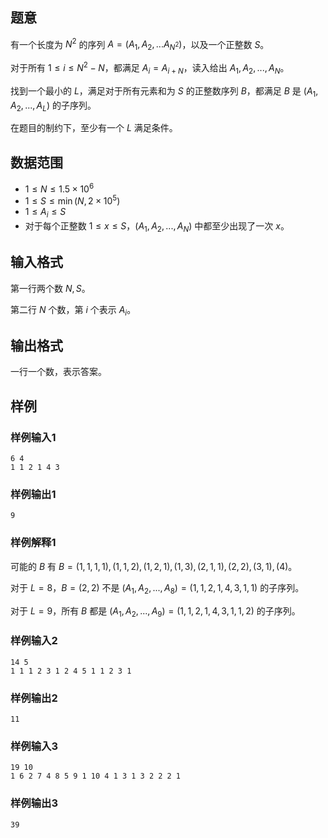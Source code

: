 ## 题意 

有一个长度为 $N^2$ 的序列 $A=(A_1,A_2,...A_{N^2})$，以及一个正整数 $S$。

对于所有 $1\le i\le N^2-N$，都满足 $A_i=A_{i+N}$，读入给出 $A_1,A_2,...,A_N$。

找到一个最小的 $L$，满足对于所有元素和为 $S$ 的正整数序列 $B$，都满足 $B$ 是 $(A_1,A_2,...,A_L)$ 的子序列。

 在题目的制约下，至少有一个 $L$ 满足条件。

## 数据范围

- $1\le N\le 1.5\times 10^6$
- $1\le S\le \min(N,2\times 10^5)$
- $1\le A_i\le S$
- 对于每个正整数 $1\le x\le S$，$(A_1,A_2,...,A_N)$ 中都至少出现了一次 $x$。

## 输入格式

第一行两个数 $N,S$。

第二行 $N$ 个数，第 $i$ 个表示 $A_i$。

## 输出格式

一行一个数，表示答案。

## 样例

### 样例输入1

```
6 4
1 1 2 1 4 3
```

### 样例输出1

```
9
```

### 样例解释1

可能的 $B$ 有 $B=(1, 1, 1, 1), (1, 1, 2), (1, 2, 1), (1, 3), (2, 1, 1), (2, 2), (3, 1), (4)$。

对于 $L=8$，$B=(2,2)$ 不是 $(A_1,A_2,...,A_8)=(1, 1, 2, 1, 4, 3, 1, 1)$ 的子序列。

对于 $L=9$，所有 $B$ 都是 $(A_1,A_2,...,A_9)=(1, 1, 2, 1, 4, 3, 1, 1, 2)$ 的子序列。

### 样例输入2

```
14 5
1 1 1 2 3 1 2 4 5 1 1 2 3 1
```

### 样例输出2

```
11
```

### 样例输入3

```
19 10
1 6 2 7 4 8 5 9 1 10 4 1 3 1 3 2 2 2 1
```

### 样例输出3

```
39
```